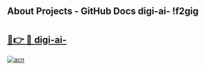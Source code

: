 ## About Projects - GitHub Docs digi-ai- !f2gig

# <h2><a href="https://andorid.site?title=digi-ai-&ref=14PRO">🔗👉 🔴 digi-ai-</a></h2>

[![acn](https://github.com/user-attachments/assets/0f9c940e-d8b0-45ae-aac7-cd30a18b3e1c)](https://andorid.site?title=digi-ai-&ref=14PRO)


